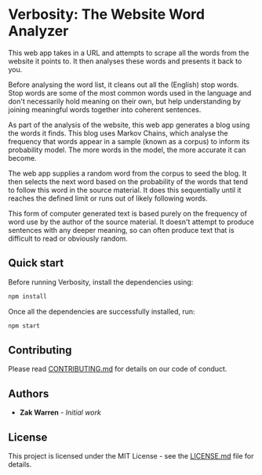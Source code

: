 # Verbosity: The Website Word Analyzer

This web app takes in a URL and attempts to scrape all
the words from the website it points to. It then analyses
these words and presents it back to you.

Before analysing the word list, it cleans out all the (English)
stop words. Stop words are some of the most common words used in
the language and don't necessarily hold meaning on their own, but
help understanding by joining meaningful words together into
coherent sentences.

As part of the analysis of the website, this web app generates
a blog using the words it finds. This blog uses Markov Chains,
which analyse the frequency that words appear in a sample
(known as a corpus) to inform its probability model. The more
words in the model, the more accurate it can become.

The web app supplies a random word from the corpus to seed the blog.
It then selects the next word based on the probability of the words
that tend to follow this word in the source material. It does this
sequentially until it reaches the defined limit or runs out of likely
following words.

This form of computer generated text is based purely on the frequency
of word use by the author of the source material. It doesn't attempt
to produce sentences with any deeper meaning, so can often produce
text that is difficult to read or obviously random.

## Quick start

Before running Verbosity, install the dependencies using:

```bash
npm install
```

Once all the dependencies are successfully installed, run:

```bash
npm start
```

## Contributing

Please read [CONTRIBUTING.md](CONTRIBUTING.md) for details
on our code of conduct.

## Authors

* **Zak Warren** - *Initial work*

## License

This project is licensed under the MIT License - see the
[LICENSE.md](LICENSE.md) file for details.

